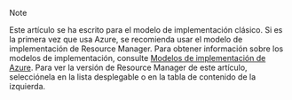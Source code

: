 > [!NOTE]
> Este artículo se ha escrito para el modelo de implementación clásico. Si es la primera vez que usa Azure, se recomienda usar el modelo de implementación de Resource Manager. Para obtener información sobre los modelos de implementación, consulte [Modelos de implementación de Azure](../articles/resource-manager-deployment-model.md). Para ver la versión de Resource Manager de este artículo, selecciónela en la lista desplegable o en la tabla de contenido de la izquierda.
>
>